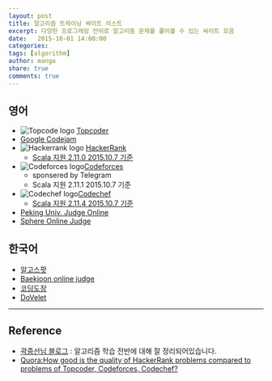 ```yaml
---
layout: post
title: 알고리즘 트레이닝 싸이트 리스트
excerpt: 다양한 프로그래밍 언어로 알고리즘 문제를 풀어볼 수 있는 싸이트 모음
date:   2015-10-01 14:00:00
categories:
tags: [algorithm]
author: mango
share: true
comments: true  
---
```


## 영어

* ![Topcode logo](https://lh5.googleusercontent.com/-e4iAnzputlg/AAAAAAAAAAI/AAAAAAAAAAA/RHisDcJH9pE/s0-c-k-no-ns/photo.jpg) [Topcoder](http://www.topcoder.com/)
* [Google Codejam](http://code.google.com/codejam/contests.html)
* ![Hackerrank logo](https://d3keuzeb2crhkn.cloudfront.net/hackerrank/assets/brand/typemark--inverse60x200.png) [HackerRank](https://www.hackerrank.com/)
    * [Scala 지원 2.11.0 2015.10.7 기준](https://www.hackerrank.com/environment)
* ![Codeforces logo](http://st.codeforces.com/images/codeforces-logo-with-telegram.png)[Codeforces](http://codeforces.com/)
    * sponsered by Telegram
    * Scala 지원 2.11.1 2015.10.7 기준
* ![Codechef logo](https://www.codechef.com/sites/all/themes/abessive/logo.png)[Codechef](https://www.codechef.com/)
    * [Scala 지원 2.11.4 2015.10.7 기준](https://www.codechef.com/ide)
* [Peking Univ. Judge Online](http://poj.org/)
* [Sphere Online Judge](http://www.spoj.com/)

## 한국어

* [알고스팟](https://algospot.com/)
* [Baekjoon online judge](http://www.acmicpc.net)
* [코딩도장](http://codingdojang.com/)
* [DoVelet](http://www.dovelet.com)


----

## Reference

* [곽중선님 블로그](http://sunnykwak.tistory.com/86) : 알고리즘 학습 전반에 대해 잘 정리되어있습니다.
* [Quora:How good is the quality of HackerRank problems compared to problems of Topcoder, Codeforces, Codechef?](https://www.quora.com/How-good-is-the-quality-of-HackerRank-problems-compared-to-problems-of-Topcoder-Codeforces-Codechef)
